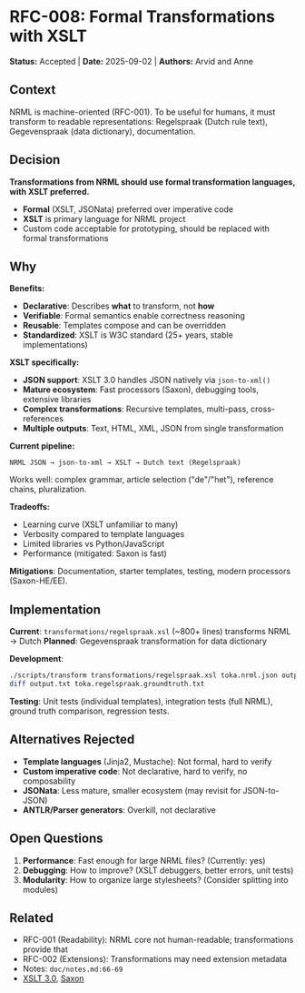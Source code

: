# RFC-008: Formal Transformations with XSLT

**Status:** Accepted | **Date:** 2025-09-02 | **Authors:** Arvid and Anne

## Context

NRML is machine-oriented (RFC-001). To be useful for humans, it must transform to readable representations: Regelspraak (Dutch rule text), Gegevenspraak (data dictionary), documentation.

## Decision

**Transformations from NRML should use formal transformation languages, with XSLT preferred.**

- **Formal** (XSLT, JSONata) preferred over imperative code
- **XSLT** is primary language for NRML project
- Custom code acceptable for prototyping, should be replaced with formal transformations

## Why

**Benefits:**
- **Declarative**: Describes **what** to transform, not **how**
- **Verifiable**: Formal semantics enable correctness reasoning
- **Reusable**: Templates compose and can be overridden
- **Standardized**: XSLT is W3C standard (25+ years, stable implementations)

**XSLT specifically:**
- **JSON support**: XSLT 3.0 handles JSON natively via `json-to-xml()`
- **Mature ecosystem**: Fast processors (Saxon), debugging tools, extensive libraries
- **Complex transformations**: Recursive templates, multi-pass, cross-references
- **Multiple outputs**: Text, HTML, XML, JSON from single transformation

**Current pipeline:**
```
NRML JSON → json-to-xml → XSLT → Dutch text (Regelspraak)
```

Works well: complex grammar, article selection ("de"/"het"), reference chains, pluralization.

**Tradeoffs:**
- Learning curve (XSLT unfamiliar to many)
- Verbosity compared to template languages
- Limited libraries vs Python/JavaScript
- Performance (mitigated: Saxon is fast)

**Mitigations**: Documentation, starter templates, testing, modern processors (Saxon-HE/EE).

## Implementation

**Current**: `transformations/regelspraak.xsl` (~800+ lines) transforms NRML → Dutch
**Planned**: Gegevenspraak transformation for data dictionary

**Development**:
```bash
./scripts/transform transformations/regelspraak.xsl toka.nrml.json output.txt
diff output.txt toka.regelspraak.groundtruth.txt
```

**Testing**: Unit tests (individual templates), integration tests (full NRML), ground truth comparison, regression tests.

## Alternatives Rejected

- **Template languages** (Jinja2, Mustache): Not formal, hard to verify
- **Custom imperative code**: Not declarative, hard to verify, no composability
- **JSONata**: Less mature, smaller ecosystem (may revisit for JSON-to-JSON)
- **ANTLR/Parser generators**: Overkill, not declarative

## Open Questions

1. **Performance**: Fast enough for large NRML files? (Currently: yes)
2. **Debugging**: How to improve? (XSLT debuggers, better errors, unit tests)
3. **Modularity**: How to organize large stylesheets? (Consider splitting into modules)

## Related

- RFC-001 (Readability): NRML core not human-readable; transformations provide that
- RFC-002 (Extensions): Transformations may need extension metadata
- Notes: `doc/notes.md:66-69`
- [XSLT 3.0](https://www.w3.org/TR/xslt-30/), [Saxon](https://www.saxonica.com/)
